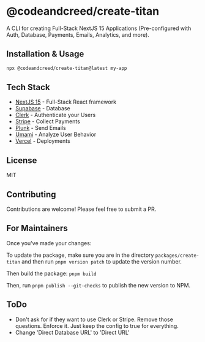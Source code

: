 # @codeandcreed/create-titan

A CLI for creating Full-Stack NextJS 15 Applications (Pre-configured with Auth, Database, Payments, Emails, Analytics, and more).

## Installation & Usage
```bash
npx @codeandcreed/create-titan@latest my-app
```

## Tech Stack

- [NextJS 15](https://nextjs.org/) - Full-Stack React framework
- [Supabase](https://supabase.com/) - Database
- [Clerk](https://clerk.com/) - Authenticate your Users
- [Stripe](https://stripe.com/) - Collect Payments
- [Plunk](https://useplunk.com/) - Send Emails
- [Umami](https://umami.is/) - Analyze User Behavior
- [Vercel](https://vercel.com/) - Deployments

## License

MIT 

## Contributing

Contributions are welcome! Please feel free to submit a PR.

## For Maintainers

Once you've made your changes:

To update the package, make sure you are in the directory `packages/create-titan` and then run `pnpm version patch` to update the version number.

Then build the package: `pnpm build`

Then, run `pnpm publish --git-checks` to publish the new version to NPM.

## ToDo

- Don't ask for if they want to use Clerk or Stripe. Remove those questions. Enforce it. Just keep the config to true for everything.
- Change 'Direct Database URL' to 'Direct URL'
